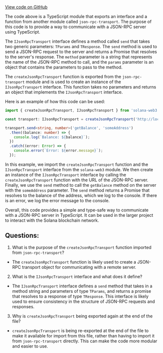 [View code on GitHub](https://github.com/solana-labs/solana-web3.js/blob/master/packages/rpc-transport/src/index.ts)

The code above is a TypeScript module that exports an interface and a function from another module called `json-rpc-transport`. The purpose of this code is to provide a way to communicate with a JSON-RPC server using TypeScript. 

The `IJsonRpcTransport` interface defines a method called `send` that takes two generic parameters: `TParams` and `TResponse`. The `send` method is used to send a JSON-RPC request to the server and returns a Promise that resolves to the server's response. The `method` parameter is a string that represents the name of the JSON-RPC method to call, and the `params` parameter is an object that contains the parameters to pass to the method.

The `createJsonRpcTransport` function is exported from the `json-rpc-transport` module and is used to create an instance of the `IJsonRpcTransport` interface. This function takes no parameters and returns an object that implements the `IJsonRpcTransport` interface. 

Here is an example of how this code can be used:

```typescript
import { createJsonRpcTransport, IJsonRpcTransport } from 'solana-web3';

const transport: IJsonRpcTransport = createJsonRpcTransport('http://localhost:8899');

transport.send<string, number>('getBalance', 'someAddress')
  .then((balance: number) => {
    console.log(`Balance: ${balance}`);
  })
  .catch((error: Error) => {
    console.error(`Error: ${error.message}`);
  });
```

In this example, we import the `createJsonRpcTransport` function and the `IJsonRpcTransport` interface from the `solana-web3` module. We then create an instance of the `IJsonRpcTransport` interface by calling the `createJsonRpcTransport` function with the URL of the JSON-RPC server. Finally, we use the `send` method to call the `getBalance` method on the server with the `someAddress` parameter. The `send` method returns a Promise that resolves to the balance of the address, which we log to the console. If there is an error, we log the error message to the console. 

Overall, this code provides a simple and type-safe way to communicate with a JSON-RPC server in TypeScript. It can be used in the larger project to interact with the Solana blockchain network.
## Questions: 
 1. What is the purpose of the `createJsonRpcTransport` function imported from `json-rpc-transport`?
- The `createJsonRpcTransport` function is likely used to create a JSON-RPC transport object for communicating with a remote server.

2. What is the `IJsonRpcTransport` interface and what does it define?
- The `IJsonRpcTransport` interface defines a `send` method that takes in a method string and parameters of type `TParams`, and returns a promise that resolves to a response of type `TResponse`. This interface is likely used to ensure consistency in the structure of JSON-RPC requests and responses.

3. Why is `createJsonRpcTransport` being exported again at the end of the file?
- `createJsonRpcTransport` is being re-exported at the end of the file to make it available for import from this file, rather than having to import it from `json-rpc-transport` directly. This can make the code more modular and easier to use.